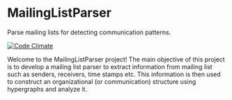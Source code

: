 # MailingListParser
Parse mailing lists for detecting communication patterns.

[![Code Climate](https://codeclimate.com/github/prasadtalasila/MailingListParser/badges/gpa.svg)](https://codeclimate.com/github/prasadtalasila/MailingListParser)    

Welcome to the MailingListParser project! The main objective of this project is to develop a mailing list parser to extract information from mailing list such as senders, receivers, time stamps etc. This information is then used to construct an organizational (or communication) structure using hypergraphs and analyze it.
